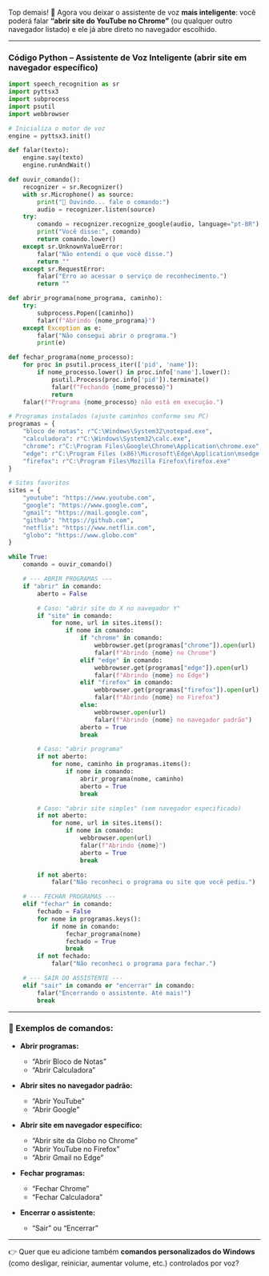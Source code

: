 Top demais! 🚀
Agora vou deixar o assistente de voz **mais inteligente**: você poderá falar **“abrir site do YouTube no Chrome”** (ou qualquer outro navegador listado) e ele já abre direto no navegador escolhido.

---

### Código Python – Assistente de Voz Inteligente (abrir site em navegador específico)

```python
import speech_recognition as sr
import pyttsx3
import subprocess
import psutil
import webbrowser

# Inicializa o motor de voz
engine = pyttsx3.init()

def falar(texto):
    engine.say(texto)
    engine.runAndWait()

def ouvir_comando():
    recognizer = sr.Recognizer()
    with sr.Microphone() as source:
        print("🎤 Ouvindo... fale o comando:")
        audio = recognizer.listen(source)
    try:
        comando = recognizer.recognize_google(audio, language="pt-BR")
        print("Você disse:", comando)
        return comando.lower()
    except sr.UnknownValueError:
        falar("Não entendi o que você disse.")
        return ""
    except sr.RequestError:
        falar("Erro ao acessar o serviço de reconhecimento.")
        return ""

def abrir_programa(nome_programa, caminho):
    try:
        subprocess.Popen([caminho])
        falar(f"Abrindo {nome_programa}")
    except Exception as e:
        falar("Não consegui abrir o programa.")
        print(e)

def fechar_programa(nome_processo):
    for proc in psutil.process_iter(['pid', 'name']):
        if nome_processo.lower() in proc.info['name'].lower():
            psutil.Process(proc.info['pid']).terminate()
            falar(f"Fechando {nome_processo}")
            return
    falar(f"Programa {nome_processo} não está em execução.")

# Programas instalados (ajuste caminhos conforme seu PC)
programas = {
    "bloco de notas": r"C:\Windows\System32\notepad.exe",
    "calculadora": r"C:\Windows\System32\calc.exe",
    "chrome": r"C:\Program Files\Google\Chrome\Application\chrome.exe",
    "edge": r"C:\Program Files (x86)\Microsoft\Edge\Application\msedge.exe",
    "firefox": r"C:\Program Files\Mozilla Firefox\firefox.exe"
}

# Sites favoritos
sites = {
    "youtube": "https://www.youtube.com",
    "google": "https://www.google.com",
    "gmail": "https://mail.google.com",
    "github": "https://github.com",
    "netflix": "https://www.netflix.com",
    "globo": "https://www.globo.com"
}

while True:
    comando = ouvir_comando()

    # --- ABRIR PROGRAMAS ---
    if "abrir" in comando:
        aberto = False

        # Caso: "abrir site do X no navegador Y"
        if "site" in comando:
            for nome, url in sites.items():
                if nome in comando:
                    if "chrome" in comando:
                        webbrowser.get(programas["chrome"]).open(url)
                        falar(f"Abrindo {nome} no Chrome")
                    elif "edge" in comando:
                        webbrowser.get(programas["edge"]).open(url)
                        falar(f"Abrindo {nome} no Edge")
                    elif "firefox" in comando:
                        webbrowser.get(programas["firefox"]).open(url)
                        falar(f"Abrindo {nome} no Firefox")
                    else:
                        webbrowser.open(url)
                        falar(f"Abrindo {nome} no navegador padrão")
                    aberto = True
                    break

        # Caso: "abrir programa"
        if not aberto:
            for nome, caminho in programas.items():
                if nome in comando:
                    abrir_programa(nome, caminho)
                    aberto = True
                    break

        # Caso: "abrir site simples" (sem navegador especificado)
        if not aberto:
            for nome, url in sites.items():
                if nome in comando:
                    webbrowser.open(url)
                    falar(f"Abrindo {nome}")
                    aberto = True
                    break

        if not aberto:
            falar("Não reconheci o programa ou site que você pediu.")

    # --- FECHAR PROGRAMAS ---
    elif "fechar" in comando:
        fechado = False
        for nome in programas.keys():
            if nome in comando:
                fechar_programa(nome)
                fechado = True
                break
        if not fechado:
            falar("Não reconheci o programa para fechar.")

    # --- SAIR DO ASSISTENTE ---
    elif "sair" in comando or "encerrar" in comando:
        falar("Encerrando o assistente. Até mais!")
        break
```

---

### 📌 Exemplos de comandos:

* **Abrir programas:**

  * “Abrir Bloco de Notas”
  * “Abrir Calculadora”

* **Abrir sites no navegador padrão:**

  * “Abrir YouTube”
  * “Abrir Google”

* **Abrir site em navegador específico:**

  * “Abrir site da Globo no Chrome”
  * “Abrir YouTube no Firefox”
  * “Abrir Gmail no Edge”

* **Fechar programas:**

  * “Fechar Chrome”
  * “Fechar Calculadora”

* **Encerrar o assistente:**

  * “Sair” ou “Encerrar”

---

👉 Quer que eu adicione também **comandos personalizados do Windows** (como desligar, reiniciar, aumentar volume, etc.) controlados por voz?
